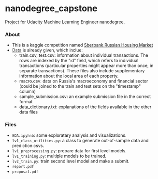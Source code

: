 # nanodegree_capstone
Project for Udacity Machine Learning Engineer nanodegree.
### About
- This is a kaggle competition named [Sberbank Russian Housing Market](https://www.kaggle.com/c/sberbank-russian-housing-market)
- [Data](https://www.kaggle.com/c/sberbank-russian-housing-market/data) is already given, which inclue:
	- train.csv, test.csv: information about individual transactions. The rows are indexed by the "id" field, which refers to individual transactions (particular properties might appear more than once, in separate transactions). These files also include supplementary information about the local area of each property.
	- macro.csv: data on Russia's macroeconomy and financial sector (could be joined to the train and test sets on the "timestamp" column)
	- sample_submission.csv: an example submission file in the correct format
	- data_dictionary.txt: explanations of the fields available in the other data files
### Files
- ```EDA.ipyhnb```: some exploratary analysis and visualizations.
- ```lv1_class_utilities.py```: a class to generate out-of-sample data and prediction csvs.
- ```lv1_preprocessing.py```: prepare data for first level models.
- ```lv1_training.py```: multiple models to be trained.
- ```lv2_train.py```: train second level model and make a submit.
- ```report.pdf```
- ```proposal.pdf```
